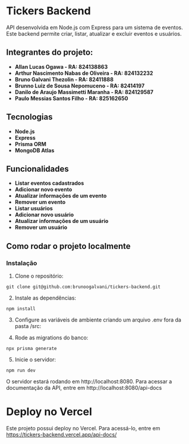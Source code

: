 # Tickers Backend

API desenvolvida em Node.js com Express para um sistema de eventos. Este backend permite criar, listar, atualizar e excluir eventos e usuários.

## Integrantes do projeto:

- **Allan Lucas Ogawa - RA: 824138863**
- **Arthur Nascimento Nabas de Oliveira - RA: 824132232**
- **Bruno Galvani Thezolin - RA: 82411888**
- **Brunno Luiz de Sousa Nepomuceno - RA: 82414197**
- **Danilo de Araujo Massimetti Maranha - RA: 824129587**
- **Paulo Messias Santos Filho - RA: 825162650**

## Tecnologias

- **Node.js**
- **Express**
- **Prisma ORM**
- **MongoDB Atlas**


## Funcionalidades

- **Listar eventos cadastrados**
- **Adicionar novo evento**
- **Atualizar informações de um evento**
- **Remover um evento**
- **Listar usuários**
- **Adicionar novo usuário**
- **Atualizar informações de um usuário**
- **Remover um usuário**

## Como rodar o projeto localmente

### Instalação

1. Clone o repositório:

```
git clone git@github.com:brunoogalvani/tickers-backend.git
```

2. Instale as dependências:

```
npm install
```

3. Configure as variáveis de ambiente criando um arquivo .env fora da pasta /src:

4. Rode as migrations do banco:

```
npx prisma generate
```

5. Inicie o servidor:

```
npm run dev
```

O servidor estará rodando em http://localhost:8080.
Para acessar a documentação da API, entre em http://localhost:8080/api-docs

# Deploy no Vercel

Este projeto possui deploy no Vercel.
Para acessá-lo, entre em https://tickers-backend.vercel.app/api-docs/
